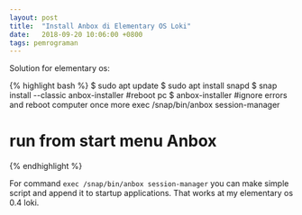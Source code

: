```yaml
---
layout: post
title:  "Install Anbox di Elementary OS Loki"
date:   2018-09-20 10:06:00 +0800
tags: pemrograman
---
```


Solution for elementary os:

{% highlight bash %}
$ sudo apt update
$ sudo apt install snapd
$ snap install --classic anbox-installer
#reboot pc
$ anbox-installer
#ignore errors and reboot computer once more
exec /snap/bin/anbox session-manager
# run from start menu Anbox
{% endhighlight %}

For command `exec /snap/bin/anbox session-manager` you can make simple script and append it
to startup applications. That works at my elementary os 0.4 loki.